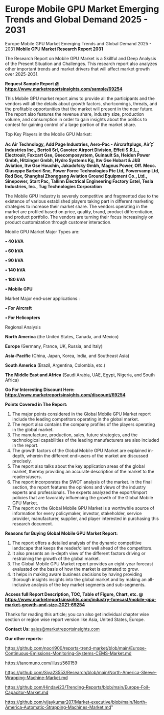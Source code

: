 # Europe Mobile GPU Market Emerging Trends and Global Demand 2025 - 2031
Europe Mobile GPU Market Emerging Trends and Global Demand 2025 - 2031
<strong>Mobile GPU Market Research Report 2031</strong>

The Research Report on Mobile GPU Market is a Skillful and Deep Analysis of the Present Situation and Challenges. This research report also analyzes other important trends and market drivers that will affect market growth over 2025-2031.

<strong>Request Sample Report @ <a href=https://www.marketreportsinsights.com/sample/69254>https://www.marketreportsinsights.com/sample/69254</a></strong>

This Mobile GPU market report aims to provide all the participants and the vendors will all the details about growth factors, shortcomings, threats, and the profitable opportunities that the market will present in the near future. The report also features the revenue share, industry size, production volume, and consumption in order to gain insights about the politics to contest for gaining control of a large portion of the market share.

Top Key Players in the Mobile GPU Market:

<strong>Ac Air Technology, Add Page Industries, Aero-Pac - Aircraftplugs, Airㆩ Industries Inc., Bertoli Srl, Cavotec Airport Division, Effeti S.R.L., Electroair, Foxcart Gse, Gsecomposystem, Guinault Sa, Heiden Power Gmbh, Hitzinger Gmbh, Hydro Systems Kg, Itw Gse Hobart & J&B Aviation, Itw Gse Houchin, Jakadofsky Gmbh, Magnus Power, Off. Mecc. Giuseppe Barberi Snc, Power Force Technologies Pte Ltd, Powervamp Ltd, Red Box, Shanghai Zhonggang Aviation Ground Equipment Co., Ltd., Sinepower, Start Pac, Tallinn Electrical Engineering Factory Estel, Tesla Industries, Inc., Tug Technologies Corporation</strong>

The Mobile GPU Industry is severely competitive and fragmented due to the existence of various established players taking part in different marketing strategies to increase their market share. The vendors operating in the market are profiled based on price, quality, brand, product differentiation, and product portfolio. The vendors are turning their focus increasingly on product customization through customer interaction.

Mobile GPU Market Major Types are:

<strong>• 40 kVA

• 60 kVA

• 90 kVA

• 140 kVA

• 180 kVA

• Mobile GPU</strong>

Market Major end-user applications :

<strong>• For Aircraft

• For Helicopters</strong>

Regional Analysis

</u><strong><b>North America</b></strong> (the United States, Canada, and Mexico)

<strong><b>Europe </b></strong>(Germany, France, UK, Russia, and Italy)

<strong><b>Asia-Pacific</b></strong> (China, Japan, Korea, India, and Southeast Asia)

<strong><b>South America</b></strong> (Brazil, Argentina, Colombia, etc.)

<strong><b>The Middle East and Africa</b></strong> (Saudi Arabia, UAE, Egypt, Nigeria, and South Africa)

<strong>Go For Interesting Discount Here: <a href=https://www.marketreportsinsights.com/discount/69254>https://www.marketreportsinsights.com/discount/69254</a></strong>

<strong>Points Covered in The Report:</strong>
<ol>
  <li>The major points considered in the Global Mobile GPU Market report include the leading competitors operating in the global market.</li>
  <li>The report also contains the company profiles of the players operating in the global market.</li>
  <li>The manufacture, production, sales, future strategies, and the technological capabilities of the leading manufacturers are also included in the report.</li>
  <li>The growth factors of the Global Mobile GPU Market are explained in-depth, wherein the different end-users of the market are discussed precisely.</li>
  <li>The report also talks about the key application areas of the global market, thereby providing an accurate description of the market to the readers/users.</li>
  <li>The report incorporates the SWOT analysis of the market. In the final section, the report features the opinions and views of the industry experts and professionals. The experts analyzed the export/import policies that are favorably influencing the growth of the Global Mobile GPU Market.</li>
  <li>The report on the Global Mobile GPU Market is a worthwhile source of information for every policymaker, investor, stakeholder, service provider, manufacturer, supplier, and player interested in purchasing this research document.</li>
</ol>
<strong>Reasons for Buying Global Mobile GPU Market Report:</strong>

<ol>
  <li>The report offers a detailed analysis of the dynamic competitive landscape that keeps the reader/client well ahead of the competitors.</li>
  <li>It also presents an in-depth view of the different factors driving or restraining the growth of the global market.</li>
  <li>The Global Mobile GPU Market report provides an eight-year forecast evaluated on the basis of how the market is estimated to grow.</li>
  <li>It helps in making aware business decisions by having providing thorough insights insights into the global market and by making an all-inclusive analysis of the key market segments and sub-segments.</li>
</ol>
<strong>Access full Report Description, TOC, Table of Figure, Chart, etc. @ <a href=https://www.marketreportsinsights.com/industry-forecast/mobile-gpu-market-growth-and-size-2021-69254>https://www.marketreportsinsights.com/industry-forecast/mobile-gpu-market-growth-and-size-2021-69254</a></strong>


Thanks for reading this article; you can also get individual chapter wise section or region wise report version like Asia, United States, Europe.

<strong>Contact Us:</strong>
sales@marketreportsinsights.com

<strong>Our other reports:</strong>

<a href=https://github.com/noori900/reports-trend-market/blob/main/Europe-Continuous-Emissions-Monitoring-Systems-CEMS-Market.md>https://github.com/noori900/reports-trend-market/blob/main/Europe-Continuous-Emissions-Monitoring-Systems-CEMS-Market.md</a>

<a href=https://tanomuno.com/illust/560159>https://tanomuno.com/illust/560159</a>

<a href=https://github.com/Siya23553/Research/blob/main/North-America-Sleeve-Wrapping-Machine-Market.md>https://github.com/Siya23553/Research/blob/main/North-America-Sleeve-Wrapping-Machine-Market.md</a>

<a href=https://github.com/Hindavi23/Trending-Reports/blob/main/Europe-Foil-Capacitor-Market.md>https://github.com/Hindavi23/Trending-Reports/blob/main/Europe-Foil-Capacitor-Market.md</a>

<a href=https://github.com/vijaykumar207/Market-executive/blob/main/North-America-Automatic-Strapping-Machines-Market.md>https://github.com/vijaykumar207/Market-executive/blob/main/North-America-Automatic-Strapping-Machines-Market.md</a>"
